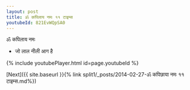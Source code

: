 ```yaml
---
layout: post
title: ॐ कपिलाय नमः ११ टाइम्स
youtubeId: 821EvWQpSA0
---
```

 
 
 ॐ कपिलाय नमः  
 
 -  जो लाल नीली आग है 
 
  
 
  
 
 
 
 
 
 


{% include youtubePlayer.html id=page.youtubeId %}
 
[Next]({{ site.baseurl }}{% link  split1/_posts/2014-02-27-ॐ कपिछाया नमः ११ टाइम्स.md%})
 
